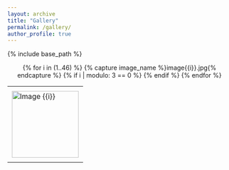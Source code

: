 ```yaml
---
layout: archive
title: "Gallery"
permalink: /gallery/
author_profile: true
---
```


{% include base_path %}

<div align="center">
<table><tr>
{% for i in (1..46) %}
  {% capture image_name %}image{{i}}.jpg{% endcapture %}
  <td style="padding:10px">
    <img src="https://davidhao1994.github.io/weixinghao.github.io/images/gallery/{{ image_name }}" alt="Image {{i}}" style="width:150px;"/>
  </td>
  {% if i | modulo: 3 == 0 %}
    </tr><tr>
  {% endif %}
{% endfor %}
</tr></table>
</div>


